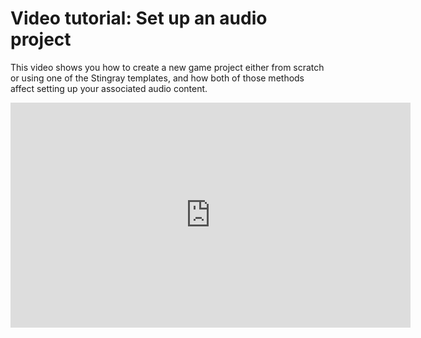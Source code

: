 ﻿# Video tutorial: Set up an audio project

This video shows you how to create a new game project either from scratch or using one of the Stingray templates, and how both of those methods affect setting up your associated audio content.

<iframe width="640" height="360" src="https://www.youtube.com/embed/oxwq-9XM-K4" frameborder="0" allowfullscreen></iframe>
